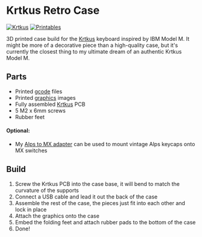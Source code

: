 # Krtkus Retro Case

[![Krtkus](https://img.shields.io/badge/swift502-Krtkus-blue?logo=github)](https://github.com/swift502/Krtkus)
[![Printables](https://img.shields.io/badge/Printables-Krtkus%20Retro%20Case-green?logo=printables)](https://www.printables.com/model)

3D printed case build for the [Krtkus](https://github.com/swift502/Krtkus) keyboard inspired by IBM Model M. It might be more of a decorative piece than a high-quality case, but it's currently the closest thing to my ultimate dream of an authentic Krtkus Model M.

## Parts

- Printed [gcode](gcode/) files
- Printed [graphics](graphics/) images
- Fully assembled [Krtkus](https://github.com/swift502/Krtkus) PCB
- 5 M2 x 6mm screws
- Rubber feet

#### Optional:

- My [Alps to MX adapter](https://www.printables.com/model/1424039) can be used to mount vintage Alps keycaps onto MX switches

## Build

1. Screw the Krtkus PCB into the case base, it will bend to match the curvature of the supports
1. Connect a USB cable and lead it out the back of the case
1. Assemble the rest of the case, the pieces just fit into each other and lock in place
1. Attach the graphics onto the case
1. Embed the folding feet and attach rubber pads to the bottom of the case
1. Done!